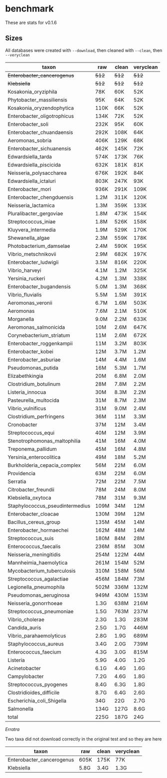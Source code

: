 # benchmark

These are stats for v0.1.6

## Sizes

All databases were created with `--download`, then cleaned with `--clean`, then `--veryclean`

|taxon|raw|clean|veryclean|
|-----|---|-----|---------|
|~~Enterobacter\_cancerogenus~~|~~512~~|~~512~~|~~512~~|
|~~Klebsiella~~|~~512~~|~~512~~|~~512~~|
|Kosakonia\_oryziphila|78K|60K|52K|
|Phytobacter\_massiliensis|95K|64K|52K|
|Kosakonia\_oryzendophytica|110K|66K|52K|
|Enterobacter\_oligotrophicus|134K|72K|52K|
|Enterobacter\_soli|232K|95K|60K|
|Enterobacter\_chuandaensis|292K|108K|64K|
|Aeromonas\_sobria|406K|129K|68K|
|Enterobacter\_sichuanensis|462K|145K|72K|
|Edwardsiella\_tarda|574K|173K|76K|
|Edwardsiella\_piscicida|632K|181K|81K|
|Neisseria\_polysaccharea|676K|192K|84K|
|Edwardsiella\_ictaluri|803K|247K|93K|
|Enterobacter\_mori|936K|291K|109K|
|Enterobacter\_chengduensis|1.2M|311K|120K|
|Neisseria\_lactamica|1.3M|359K|133K|
|Pluralibacter\_gergoviae|1.8M|473K|154K|
|Streptococcus\_iniae|1.8M|526K|158K|
|Kluyvera\_intermedia|1.9M|529K|170K|
|Shewanella\_algae|2.3M|559K|178K|
|Photobacterium\_damselae|2.4M|590K|195K|
|Vibrio\_metschnikovii|2.9M|682K|197K|
|Enterobacter\_ludwigii|3.5M|816K|220K|
|Vibrio\_harveyi|4.1M|1.2M|325K|
|Yersinia\_ruckeri|4.2M|1.3M|338K|
|Enterobacter\_bugandensis|5.0M|1.3M|368K|
|Vibrio\_fluvialis|5.5M|1.5M|391K|
|Aeromonas\_veronii|6.7M|1.6M|503K|
|Aeromonas|7.6M|2.1M|510K|
|Morganella|9.0M|2.2M|633K|
|Aeromonas\_salmonicida|10M|2.6M|647K|
|Corynebacterium\_striatum|11M|2.6M|672K|
|Enterobacter\_roggenkampii|11M|3.2M|803K|
|Enterobacter\_kobei|12M|3.7M|1.2M|
|Enterobacter\_asburiae|14M|4.4M|1.6M|
|Pseudomonas\_putida|16M|5.3M|1.7M|
|Elizabethkingia|20M|6.8M|2.0M|
|Clostridium\_botulinum|28M|7.8M|2.2M|
|Listeria\_innocua|30M|8.3M|2.2M|
|Pasteurella\_multocida|31M|8.7M|2.3M|
|Vibrio\_vulnificus|31M|9.0M|2.4M|
|Clostridium\_perfringens|36M|11M|3.3M|
|Cronobacter|37M|12M|3.4M|
|Streptococcus\_equi|40M|12M|3.9M|
|Stenotrophomonas\_maltophilia|41M|16M|4.0M|
|Treponema\_pallidum|45M|16M|4.8M|
|Yersinia\_enterocolitica|49M|18M|5.2M|
|Burkholderia\_cepacia\_complex|56M|22M|6.0M|
|Providencia|63M|22M|6.0M|
|Serratia|72M|22M|7.5M|
|Citrobacter\_freundii|78M|24M|8.0M|
|Klebsiella\_oxytoca|78M|31M|9.3M|
|Staphylococcus\_pseudintermedius|109M|34M|12M|
|Enterobacter\_cloacae|130M|39M|12M|
|Bacillus\_cereus\_group|135M|45M|14M|
|Enterobacter\_hormaechei|162M|48M|14M|
|Streptococcus\_suis|180M|84M|28M|
|Enterococcus\_faecalis|236M|85M|30M|
|Neisseria\_meningitidis|254M|122M|44M|
|Mannheimia\_haemolytica|261M|154M|52M|
|Mycobacterium\_tuberculosis|310M|158M|56M|
|Streptococcus\_agalactiae|456M|184M|73M|
|Legionella\_pneumophila|502M|336M|132M|
|Pseudomonas\_aeruginosa|949M|430M|153M|
|Neisseria\_gonorrhoeae|1.3G|638M|216M|
|Streptococcus\_pneumoniae|1.5G|763M|237M|
|Vibrio\_cholerae|2.3G|1.3G|283M|
|Candida\_auris|2.5G|1.7G|446M|
|Vibrio\_parahaemolyticus|2.8G|1.9G|689M|
|Staphylococcus\_aureus|3.4G|2.0G|739M|
|Enterococcus\_faecium|4.3G|3.0G|815M|
|Listeria|5.9G|4.0G|1.2G|
|Acinetobacter|6.1G|4.4G|1.6G|
|Campylobacter|7.2G|4.6G|1.8G|
|Streptococcus\_pyogenes|8.4G|6.3G|1.8G|
|Clostridioides\_difficile|8.7G|6.4G|2.6G|
|Escherichia\_coli\_Shigella|34G|22G|2.7G|
|Salmonella|134G|127G|8.6G|
|total|225G|187G|24G|

_Erratra_

Two taxa did not download correctly in the original test and so they are here

|taxon|raw|clean|veryclean|
|-----|---|-----|---------|
|Enterobacter\_cancerogenus|605K|175K|77K|
|Klebsiella|5.8G|3.4G|1.3G|

